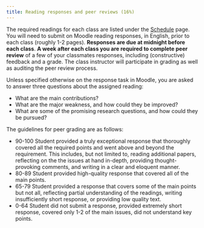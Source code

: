 ```yaml
---
title: Reading responses and peer reviews (16%)
---
```


The required readings for each class are listed under the [Schedule](/schedule.html) page. You will need to submit on Moodle reading responses, in English, prior to each class (roughly 1-2 pages). **Responses are due at midnight before each class**. **A week after each class you are required to complete peer review** of a few of your classmates responses, including (constructive) feedback and a grade. The class instructor will participate in grading as well as auditing the peer review process. 

Unless specified otherwise on the response task in Moodle, you are asked to answer three questions about the assigned reading:
- What are the main contributions?
- What are the major weakness, and how could they be improved?
- What are some of the promising research questions, and how could they be pursued?

The guidelines for peer grading are as follows:

- 90-100 Student provided a truly exceptional response that thoroughly covered all the required points and went above and beyond the requirement. This includes, but not limited to, reading additional papers, reflecting on the the issues at hand in-depth, providing thought-provoking comments, and writing in a clear and eloquent manner. 
- 80-89 Student provided high-quality response that covered all of the main points. 
- 65-79 Student provided a response that covers some of the main points but not all, reflecting partial understanding of the readings, writing insufficiently short response, or providing low quality text. 
- 0-64 Student did not submit a response, provided extremely short response, covered only 1-2 of the main issues, did not understand key points. 